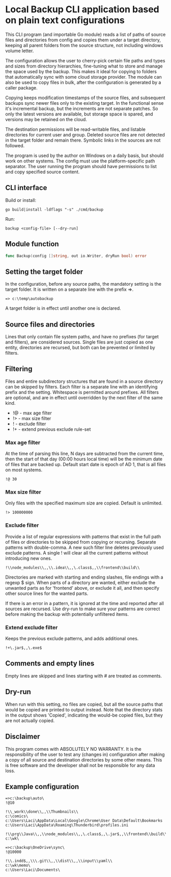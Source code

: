 # Local Backup CLI application based on plain text configurations

This CLI program (and importable Go module) reads a list of paths of source files
and directories from config and copies them under a target directory, keeping
all parent folders from the source structure, not including windows volume letter.

The configuration allows the user to cherry-pick certain file paths and types
and sizes from directory hierarchies, fine-tuning what to store and manage the
space used by the backup. This makes it ideal for copying to folders that
automatically sync with some cloud storage provider. The module can also be
used to copy files in bulk, after the configuration is generated by a caller
package.

Copying keeps modification timestamps of the source files, and subsequent
backups sync newer files only to the existing target. In the functional sense
it's incremental backup, but the increments are not separate patches. So
only the latest versions are available, but storage space is spared, and
versions may be retained on the cloud.

The destination permissions will be read-writable files, and listable directories
for current user and group. Deleted source files are not detected in the target
folder and remain there. Symbolic links in the sources are not followed.

The program is used by the author on Windows on a daily basis, but should work
on other systems. The config must use the platform-specific path separator. The
user running the program should have permissions to list and copy specified
source content.

## CLI interface

Build or install:
```
go build|install -ldflags "-s" ./cmd/backup
```

Run:
```
backup <config-file> [--dry-run]
```

## Module function

```go
func Backup(config []string, out io.Writer, dryRun bool) error
```

## Setting the target folder

In the configuration, before any source paths, the mandatory setting is the
target folder. It is written on a separate line with the prefix =>.

```
=> c:\temp\autobackup
```

A target folder is in effect until another one is declared.

## Source files and directories

Lines that only contain file system paths, and have no prefixes (for target
and filters), are considered sources. Single files are just copied as one
entity, directories are recursed, but both can be prevented or limited by
filters.

## Filtering

Files and entire subdirectory structures that are found in a source directory can
be skipped by filters. Each filter is a separate line with an identifying prefix
and the setting. Whitespace is permitted around prefixes. All filters are
optional, and are in effect until overridden by the next filter of the same kind.

- !@ <days int> - max age filter
- !> <size int64> - max size filter
- ! <regexp-list> - exclude filter
- !+ <regexp-list> - extend previous exclude rule-set

### Max age filter

At the time of parsing this line, N days are subtracted from the current time,
then the start of that day (00:00 hours local time) will be the minimum date
of files that are backed up. Default start date is epoch of AD 1, that is all
files on most systems.

```
!@ 30
```

### Max size filter

Only files with the specified maximum size are copied. Default is unlimited.

```
!> 100000000
```

### Exclude filter

Provide a list of regular expressions with patterns that exist in the full
path of files or directories to be skipped from copying or recursing. Separate
patterns with double-comma. A new such filter line deletes previously used exclude
patterns. A single ! will clear all the current patterns without introducing
new ones.

```
!\\node_modules\\,,\\.idea\\,,\.class$,,\\frontend\\build\\
```

Directories are marked with starting and ending slashes, file endings with
a regexp $ sign. When parts of a directory are wanted, either exclude the
unwanted parts as for 'frontend' above, or exclude it all, and then specify
other source lines for the wanted parts.

If there is an error in a pattern, it is ignored at the time and reported
after all sources are recursed. Use dry-run to make sure your patterns are
correct before making the backup with potentially unfiltered items.

### Extend exclude filter

Keeps the previous exclude patterns, and adds additional ones.

```
!+\.jar$,,\.exe$
```

## Comments and empty lines

Empty lines are skipped and lines starting with # are treated as comments.

## Dry-run

When run with this setting, no files are copied, but all the source paths
that would be copied are printed to output instead. Note that the directory
stats in the output shows 'Copied', indicating the would-be copied files, but
they are not actually copied.

## Disclaimer

This program comes with ABSOLUTELY NO WARRANTY. It is the responsibility of
the user to test any (changes in) configuration after making a copy of all
source and destination directories by some other means. This is free software
and the developer shall not be responsible for any data loss.

## Example configuration

```
=>c:\backup\auto\
!@10

!\\_work\\done\\,,\\Thumbnails\\
c:\comics\
c:\Users\Laci\AppData\Local\Google\Chrome\User Data\Default\Bookmarks
c:\Users\Laci\AppData\Roaming\Thunderbird\profiles.ini

!\\prg\\Java\\,,\\node_modules\\,,\.class$,,\.jar$,,\\frontend\\build\\
c:\wk\

=>c:\backup\OneDrive\sync\
!@10000

!\\.indd$,,\\\.git\\,,\\dist\\,,\\input\\yaml\\
c:\wk\memo\
c:\Users\Laci\Documents\
```
